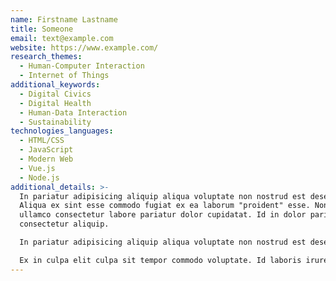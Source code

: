 ```yaml
---
name: Firstname Lastname
title: Someone
email: text@example.com
website: https://www.example.com/
research_themes:
  - Human-Computer Interaction
  - Internet of Things
additional_keywords:
  - Digital Civics
  - Digital Health
  - Human-Data Interaction
  - Sustainability
technologies_languages:
  - HTML/CSS
  - JavaScript
  - Modern Web
  - Vue.js
  - Node.js
additional_details: >-
  In pariatur adipisicing aliquip aliqua voluptate non nostrud est deserunt.
  Aliqua ex sint esse commodo fugiat ex ea laborum "proident" esse. Non est
  ullamco consectetur labore pariatur dolor cupidatat. Id in dolor pariatur
  consectetur aliquip.

  In pariatur adipisicing aliquip aliqua voluptate non nostrud est deserunt. Aliqua ex sint esse commodo fugiat ex ea laborum "proident" esse. Non est ullamco consectetur labore pariatur dolor cupidatat. Id in dolor pariatur consectetur aliquip.

  Ex in culpa elit culpa sit tempor commodo voluptate. Id laboris irure ut cillum aliqua eiusmod reprehenderit. Anim culpa in cillum mollit mollit in laboris esse Lorem ex in veniam culpa ipsum. Cupidatat cupidatat non cillum nostrud non non. Deserunt officia aliqua proident non amet in adipisicing Lorem do elit. Qui officia sit ullamco do culpa minim aliquip nulla ex cupidatat elit adipisicing ea voluptate. Eiusmod veniam magna ex exercitation laboris labore fugiat dolore qui adipisicing aliqua eu anim aliquip.
---
```

